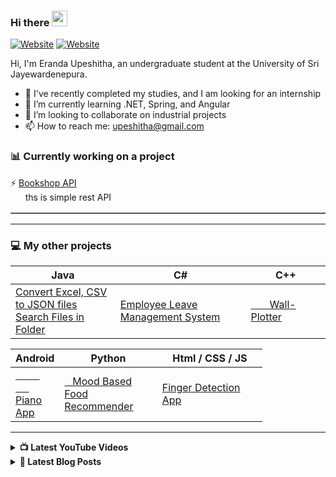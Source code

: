 ### Hi there <a href="https://www.gautamkrishnar.com/"><img src="https://media.giphy.com/media/hvRJCLFzcasrR4ia7z/giphy.gif" width="25px"></a>

[![Website](https://img.shields.io/website?label=upeshitha.com&style=for-the-badge&url=https%3A%2F%2Fupeshitha.com)](https://upeshitha.com/)
[![Website](https://img.shields.io/website?label=ltcoders.com&style=for-the-badge&url=https%3A%2F%2Fltcoders.com)](https://ltcoders.com/)

Hi, I'm Eranda Upeshitha, an undergraduate student at the University of Sri Jayewardenepura.

- 🔭 I've recently completed my studies, and I am looking for an internship
- 🌱 I’m currently learning .NET, Spring, and Angular
- 💞️ I’m looking to collaborate on industrial projects
- 📫 How to reach me: upeshitha@gmail.com

### 📊 Currently working on a project 
<table border=1>
  <tr>
  ⚡ <a href="WWW.Udemy">Bookshop API</a>
  <br />
   &nbsp;&nbsp;&nbsp;&nbsp;&nbsp; ths is simple rest API
  </tr>
</table>

---

### 💻 My other projects

<table border="0" >
  <thead>
    <tr>
      <th>Java</th>
      <th>C#</th>
      <th>C++</th>
    </tr>
  </thead>
  <tbody>
    <tr>
      <td width="250">
        <a href="https://github.com/Upeshitha/Convert-Excel-CSV-to-JSON-files">Convert Excel, CSV to JSON files</a><br />
        <a href="https://github.com/Upeshitha/Search-Files-in-Folder">Search Files in Folder</a>
      </td>
      <td width="293">
        <a href="https://github.com/Upeshitha/Employee-Leave-Management-System">Employee Leave Management System</a>
      </td>
      <td width="178">
        <a href="https://github.com/Upeshitha/Wall-Plotter">&nbsp;&nbsp;&nbsp;&nbsp;&nbsp;&nbsp; Wall-Plotter</a>
      </td>
    </tr>   
  </tbody>
</table>

<table style="width: 80%;" >
  <colgroup>
       <col span="1" style="width: 15%;">
       <col span="1" style="width: 40%;">
       <col span="1" style="width: 45%;">
   </colgroup>
  <thead>
    <tr>
      <th>Android</th>
      <th>Python</th>
      <th>Html / CSS / JS</th>
    </tr>
  </thead>
  <tbody>
    <tr>
      <td width="250">
        <a href="https://github.com/Upeshitha/Android-Piano"> &nbsp; &nbsp; &nbsp; &nbsp; &nbsp; &nbsp;&nbsp;&nbsp;&nbsp;&nbsp; Piano App </a>
      </td>
      <td width="293">
        <a href="https://github.com/Upeshitha/Mood-Based-Food-Recommender">&nbsp;&nbsp; Mood Based Food Recommender</a>
      </td>
      <td width="178">
        <a href="https://github.com/Upeshitha/Finger-Detection-App">Finger Detection App</a>
      </td>
    </tr>   
  </tbody>
</table>

---

<details>
  <summary><b>📺 Latest YouTube Videos </b></summary>

- [AI Copilots, Dinosaurs, and AWS 🤯 // STACKr News Weekly - Issue 1](https://www.youtube.com/-)
  
</details>

<details>
  <summary><b>📕 Latest Blog Posts </b></summary>
  
- [Image Compression](https://ltcoders.com/image-compression/)
- [Multimedia Indexing and Retrieving](https://ltcoders.com/multimedia-indexing-and-retrieving/)
- [What Multimedia Means](https://ltcoders.com/what-multimedia-means/)
  
</details>

<!---
Upeshitha/Upeshitha is a ✨ special ✨ repository because its `README.md` (this file) appears on your GitHub profile.
You can click the Preview link to take a look at your changes.
--->
